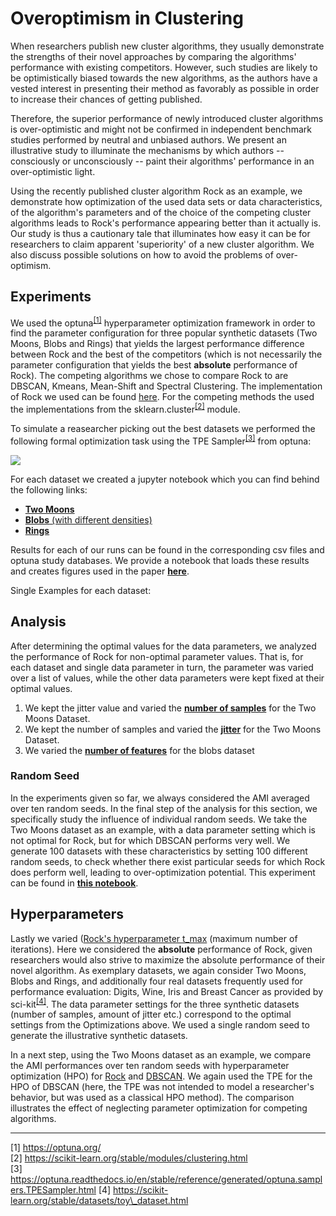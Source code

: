 # Overoptimism in Clustering

When researchers publish new cluster algorithms, they usually demonstrate the strengths of their novel approaches by comparing the algorithms' performance with existing competitors. However, such studies are likely to be optimistically biased towards the new algorithms, as the authors have a vested interest in presenting their method as favorably as possible in order to increase their chances of getting published. 

Therefore, the superior performance of newly introduced cluster algorithms is over-optimistic and might not be confirmed in independent benchmark studies performed by neutral and unbiased authors. We present an illustrative study to illuminate the mechanisms by which authors -- consciously or unconsciously -- paint their algorithms' performance in an over-optimistic light.  

Using the recently published cluster algorithm Rock as an example, we demonstrate how optimization of the used data sets or data characteristics, of the algorithm's parameters and of the choice of the competing cluster algorithms leads to Rock's performance appearing better than it actually is. Our study is thus a cautionary tale that illuminates how easy it can be for researchers to claim apparent 'superiority' of a new cluster algorithm. We also discuss possible solutions on how to avoid the problems of over-optimism.

## Experiments

We used the optuna<sup>[[1]](#optuna)</sup> hyperparameter optimization framework in order to find the parameter configuration for three popular synthetic datasets (Two Moons, Blobs and Rings) that yields the largest performance difference between Rock and the best of the competitors (which is not necessarily the parameter configuration that yields the best **absolute** performance of Rock). The competing algorithms we chose to compare Rock to are DBSCAN, Kmeans, Mean-Shift and Spectral Clustering. The implementation of Rock we used can be found [here](./rock.py). For the competing methods the used the implementations from the sklearn.cluster<sup>[[2]](#cluster)</sup> module.

To simulate a reasearcher picking out the best datasets we performed the following formal optimization task using the TPE Sampler<sup>[[3]](#sampler)</sup> from optuna:

<img src="https://render.githubusercontent.com/render/math?math=\text{argmax}_{D \in \mathcal{D}} \left\{ \frac{1}{10} \sum_{i = 1}^{10}  \Big( AMI\left(Rock(D^i), y_{D^i}\right) - \text{max}_{C \in \mathcal{C}} \sum_{i = 1}^{10} AMI\left(C(D^i), y_{D^i}\right) \Big) \right\}">

For each dataset we created a jupyter notebook which you can find behind the following links:
- [**Two Moons**](./notebooks/Optimizations/Overoptimism_Two_Moons.ipynb)
- [**Blobs** (with different densities)](./notebooks/Optimizations/Overoptimism_Den_Blobs.ipynb)
- [**Rings**](./notebooks/Optimizations/Overoptimism_Rings.ipynb)

Results for each of our runs can be found in the corresponding csv files and optuna study databases. 
We provide a notebook that loads these results and creates figures used in the paper [**here**]((./notebooks/Optimizations/Optuna_Results_Analysis.ipynb)).

Single Examples for each dataset:

## Analysis 
After determining the optimal values for the data parameters, we analyzed the performance of Rock for non-optimal parameter values. That is, for each dataset and single data parameter in turn, the parameter was varied over a list of values, while the other data parameters were kept fixed at their optimal values. 

1. We kept the jitter value and varied the [**number of samples**](./notebooks/Comparisons/Two_Moons_Analysis-num_samples.ipynb) for the Two Moons Dataset. 
2. We kept the number of samples and varied the [**jitter**](./notebooks/Comparisons/Two_Moons_Analysis_jitter.ipynb) for the Two Moons Dataset. 
3. We varied the [**number of features**](./notebooks/Comparisons/Den_Blobs_Analysis.ipynb) for the blobs dataset 

### Random Seed

In the experiments given so far, we always considered the AMI averaged over ten random seeds. In the final step of the analysis for this section, we specifically study the influence of individual random seeds. We take the Two Moons dataset as an example, with a data parameter setting which is not optimal for Rock, but for which DBSCAN performs very well. We generate 100 datasets with these characteristics by setting 100 different random seeds, to check whether there exist particular seeds for which Rock does perform well, leading to over-optimization potential. This experiment can be found in [**this notebook**](./notebooks/Comparisons/Analysis_two_moons_100_seed.ipynb).

## Hyperparameters

Lastly we varied ([Rock's hyperparameter t_max](.\notebooks\Optimizations\ROCK_Hyperparameter_Search.ipynb) (maximum number of iterations). Here we considered the **absolute** performance of Rock, given researchers would also strive to maximize the absolute performance of their novel algorithm. As exemplary datasets, we again consider Two Moons, Blobs and Rings, and additionally four real datasets frequently used for performance evaluation: Digits, Wine, Iris and Breast Cancer as provided by sci-kit<sup>[[4]](#optuna)</sup>. The data parameter settings for the three synthetic datasets (number of samples, amount of jitter etc.) correspond to the optimal settings from the Optimizations above. We used a single random seed to generate the illustrative synthetic datasets.

In a next step, using the Two Moons dataset as an example, we compare the AMI performances over ten random seeds with hyperparameter optimization (HPO) for [Rock](.\notebooks\Optimizations\Two_Moons_ROCK_Hyperparameter_Search.ipynb) and [DBSCAN](.\notebooks\Optimizations\Two_Moons_DBSCAN_Hyperparameter_Search.ipynb). We again used the TPE for the HPO of DBSCAN (here, the TPE was not intended to model a researcher's behavior, but was used as a classical HPO method). The comparison illustrates the effect of neglecting parameter optimization for competing algorithms. 

---
<a name="optuna">[1]</a> https://optuna.org/  
<a name="cluster">[2]</a> https://scikit-learn.org/stable/modules/clustering.html  
<a name="sampler">[3]</a> https://optuna.readthedocs.io/en/stable/reference/generated/optuna.samplers.TPESampler.html
<a name="sampler">[4]</a> https://scikit-learn.org/stable/datasets/toy\_dataset.html
